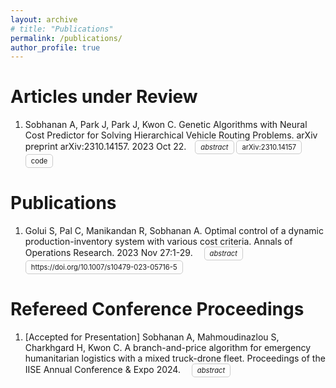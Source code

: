```yaml
---
layout: archive
# title: "Publications"
permalink: /publications/
author_profile: true
---
```


<style>
.justified-text {
    text-align: justify;
}
</style>

<!-- {% if site.author.googlescholar %}
  <div class="wordwrap">You can also find my articles on <a href="{{site.author.googlescholar}}">my Google Scholar profile</a>.</div>
{% endif %} -->


<!-- {% include base_path %}

{% for post in site.publications reversed %}
  {% include archive-single.html %}
{% endfor %} -->

# Articles under Review
1. Sobhanan A, Park J, Park J, Kwon C. Genetic Algorithms with Neural Cost Predictor for Solving Hierarchical Vehicle Routing Problems. arXiv preprint arXiv:2310.14157. 2023 Oct 22.<span style="display: inline-block; width: 10px;"></span>
    <details style="display: inline-block; font-size: 80%;">
    <summary style="display: inline-block; border: 1px solid #ccc; padding: 3px 8px; border-radius: 5px; cursor: pointer;"><em>abstract</em></summary>
    <br>
    <div class="justified-text">
    When vehicle routing decisions are intertwined with higher-level decisions, the resulting optimization problems pose significant challenges for computation. Examples are the multi-depot vehicle routing problem (MDVRP), where customers are assigned to depots before delivery, and the capacitated location routing problem (CLRP), where the locations of depots should be determined first. A simple and straightforward approach for such hierarchical problems would be to separate the higher-level decisions from the complicated vehicle routing decisions. For each higher-level decision candidate, we may evaluate the underlying vehicle routing problems to assess the candidate. As this approach requires solving vehicle routing problems multiple times, it has been regarded as impractical in most cases. We propose a novel deep-learning-based approach called Genetic Algorithm with Neural Cost Predictor (GANCP) to tackle the challenge and simplify algorithm developments. For each higher-level decision candidate, we predict the objective function values of the underlying vehicle routing problems using a pre-trained graph neural network without actually solving the routing problems. In particular, our proposed neural network learns the objective values of the HGS-CVRP open-source package that solves capacitated vehicle routing problems. Our numerical experiments show that this simplified approach is effective and efficient in generating high-quality solutions for both MDVRP and CLRP and has the potential to expedite algorithm developments for complicated hierarchical problems. We provide computational results evaluated in the standard benchmark instances used in the literature.
    </div>
    </details>
    <summary style="display: inline-block; border: 1px solid #ccc; padding: 3px 8px; border-radius: 5px; font-size: 80%"> 
    <a href="https://arxiv.org/abs/2310.14157" style="text-decoration: none; color: inherit;">
    arXiv:2310.14157
    </a> 
    </summary>
    <summary style="display: inline-block; border: 1px solid #ccc; padding: 3px 8px; border-radius: 5px; font-size: 80%"> 
    <a href="https://github.com/abhaysobhanan/GANCP" style="text-decoration: none; color: inherit;">
    code
    </a> 
    </summary>

# Publications

1. Golui S, Pal C, Manikandan R, Sobhanan A. Optimal control of a dynamic production-inventory system with various cost criteria. Annals of Operations Research. 2023 Nov 27:1-29. <span style="display: inline-block; width: 10px;"></span>
    <details style="display: inline-block; font-size: 80%;">
    <summary style="display: inline-block; border: 1px solid #ccc; padding: 3px 8px; border-radius: 5px; cursor: pointer;"><em>abstract</em></summary>
    <br>
    <div class="justified-text">
    In this article, we investigate the dynamic control problem of a production-inventory system. Here, demands arrive at the production unit according to a Poisson process and are processed in an FCFS manner. The processing time of the customer’s demand is exponentially distributed. Production manufacturers produce items on a make-to-order basis to meet customer demands. The production is run until the inventory level becomes sufficiently large. We assume that the production time of an item follows an exponential distribution and that the amount of time for the produced item to reach the retail shop is negligible. In addition, we assume that no new customer joins the queue when there is void inventory. Moreover, when a customer is waiting in an infinite FIFO queue for service, he/she does not leave the queue even if the inventory is exhausted. This yields an explicit product-form solution for the steady-state probability vector of the system. The optimal policy that minimizes the discounted/average/pathwise average total cost per production is derived using a Markov decision process approach. We find an optimal policy using value/policy iteration algorithms. Numerical examples are discussed to verify the proposed algorithms.
    </div>
    </details>
    <summary style="display: inline-block; border: 1px solid #ccc; padding: 3px 8px; border-radius: 5px; font-size: 80%"> 
    <a href="https://doi.org/10.1007/s10479-023-05716-5" style="text-decoration: none; color: inherit;">
    https://doi.org/10.1007/s10479-023-05716-5
    </a> 
    </summary>


# Refereed Conference Proceedings

1. [Accepted for Presentation] Sobhanan A, Mahmoudinazlou S, Charkhgard H, Kwon C. A branch-and-price algorithm for emergency humanitarian logistics with a mixed truck-drone fleet. Proceedings of the IISE Annual Conference & Expo 2024. <span style="display: inline-block; width: 10px;"></span>
    <details style="display: inline-block; font-size: 80%;">
    <summary style="display: inline-block; border: 1px solid #ccc; padding: 3px 8px; border-radius: 5px; cursor: pointer;"><em>abstract</em></summary>
    <br>
    <div class="justified-text">
    Humanitarian aid distribution often prioritizes rapid relief operations or emergency services under time constraints, as opposed to commercial transportation problems, where the primary objective is to minimize operational costs. 
    Drones can offer immense potential to achieve this goal by leveraging their aerial mobility. 
    Specifically, drones can surpass ground transportation and navigate directly through disrupted or inaccessible roads, ensuring the quickest path to deliver aid where the ground vehicle may face obstacles. 
    However, drones have limitations in terms of flying range and load capacity. To effectively provide time-sensitive emergency services, combining a ground vehicle with one or more aerial vehicles enhances coverage. 
    Our approach integrates a truck as a mobile depot for multiple drones, where a drone battery is replenished on landing after a flight, and the fleet operates in tandem to serve the locations visited. 
    We formulate a mixed-integer linear programming (MILP) model to maximize the weighted sum of locations served by this mixed truck-drone fleet under time constraints. 
    We further develop a branch-and-price algorithm to solve this problem, where the pricing subproblem is solved using dynamic programming recursions with dominance rules. 
    Our results demonstrate the computational superiority of this method compared to a commercial optimization solver and its potential for expediting aid distribution during an emergency.
    </div>
    <!-- # commented out
    </details>
    <summary style="display: inline-block; border: 1px solid #ccc; padding: 3px 8px; border-radius: 5px; font-size: 80%"> 
    <a href="https:url.com" style="text-decoration: none; color: inherit;">
    url_name
    </a> 
    </summary>
    -->
